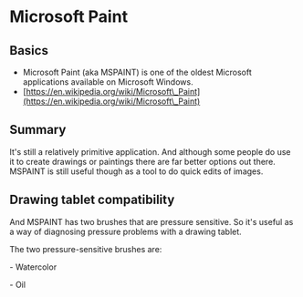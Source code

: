# Microsoft Paint

## Basics

* Microsoft Paint (aka MSPAINT) is one of the oldest Microsoft applications available on Microsoft Windows.
* [https://en.wikipedia.org/wiki/Microsoft\_Paint](https://en.wikipedia.org/wiki/Microsoft\_Paint)

## Summary

It's still a relatively primitive application. And although some people do use it to create drawings or paintings there are far better options out there. MSPAINT is still useful though as a tool to do quick edits of images.

## Drawing tablet compatibility

And MSPAINT has two brushes that are pressure sensitive. So it's useful as a way of diagnosing pressure problems with a drawing tablet.

The two pressure-sensitive brushes are:

\-        Watercolor

\-        Oil
